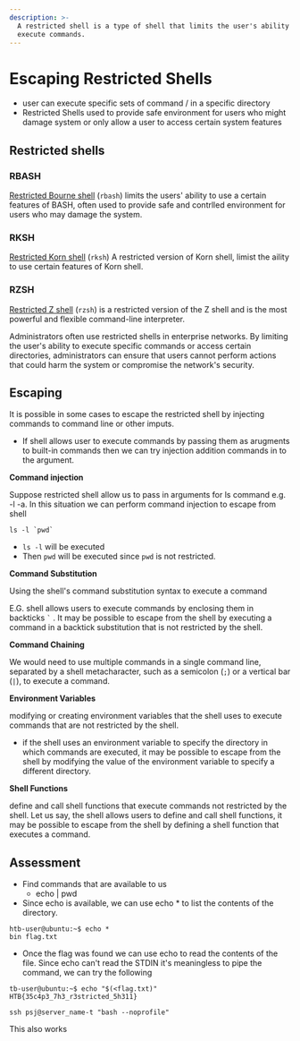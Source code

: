 ```yaml
---
description: >-
  A restricted shell is a type of shell that limits the user's ability to
  execute commands.
---
```


# Escaping Restricted Shells

* user can execute specific sets of command / in a specific directory
* Restricted Shells used to provide safe environment for users who might damage system or only allow a user to access certain system features

## Restricted shells

### **RBASH**

[Restricted Bourne shell](https://www.gnu.org/software/bash/manual/html\_node/The-Restricted-Shell.html) (`rbash`) limits the users' ability to use a certain features of BASH, often used to provide safe and contrlled environment for users who may damage the system.

### **RKSH**

[Restricted Korn shell](https://www.ibm.com/docs/en/aix/7.2?topic=r-rksh-command) (`rksh`) A restricted version of Korn shell, limist the aility to use certain features of Korn shell.

### **RZSH**

[Restricted Z shell](https://manpages.debian.org/experimental/zsh/rzsh.1.en.html) (`rzsh`) is a restricted version of the Z shell and is the most powerful and flexible command-line interpreter.

Administrators often use restricted shells in enterprise networks. By limiting the user's ability to execute specific commands or access certain directories, administrators can ensure that users cannot perform actions that could harm the system or compromise the network's security.

## Escaping

It is possible in some cases to escape the restricted shell by injecting commands to command line or other imputs.

* If shell allows user to execute commands by passing them as arugments to built-in commands then we can try injection addition commands in to the argument.

**Command injection**

Suppose restricted shell allow us to pass in arguments for ls command e.g. -l -a. In this situation we can perform command injection to escape from shell

```shell-session
ls -l `pwd` 
```

* `ls -l` will be executed
* &#x20;Then `pwd` will be executed since `pwd` is not restricted.

**Command Substitution**

Using the shell's command substitution syntax to execute a command

E.G. shell allows users to execute commands by enclosing them in backticks `` ` `` . It may be possible to escape from the shell by executing a command in a backtick substitution that is not restricted by the shell.

**Command Chaining**

We would need to use multiple commands in a single command line, separated by a shell metacharacter, such as a semicolon (`;`) or a vertical bar (`|`), to execute a command.

**Environment Variables**

modifying or creating environment variables that the shell uses to execute commands that are not restricted by the shell.

* if the shell uses an environment variable to specify the directory in which commands are executed, it may be possible to escape from the shell by modifying the value of the environment variable to specify a different directory.

**Shell Functions**

define and call shell functions that execute commands not restricted by the shell. Let us say, the shell allows users to define and call shell functions, it may be possible to escape from the shell by defining a shell function that executes a command.

## Assessment

* Find commands that are available to us
  * echo | pwd&#x20;
* Since echo is available, we can use echo \* to list the contents of the directory.

```
htb-user@ubuntu:~$ echo *
bin flag.txt
```

* Once the flag was found we can use echo to read the contents of the file. Since echo can't read the STDIN it's meaningless to pipe the command, we can try the following

```
tb-user@ubuntu:~$ echo "$(<flag.txt)"
HTB{35c4p3_7h3_r3stricted_5h311}
```

```
ssh psj@server_name-t "bash --noprofile"
```

This also works
